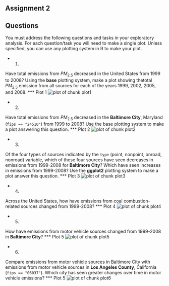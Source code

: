 Assignment 2
---------------

## Questions

You must address the following questions and tasks in your exploratory analysis. For each question/task you will need to make a single plot. Unless specified, you can use any plotting system in R to make your plot.

- 1.

Have total emissions from $PM_{2.5}$ decreased in the United States from 1999 to 2008? Using the **base** plotting system, make a plot showing thetotal $PM_{2.5}$ emission from all sources for each of the years 1999, 2002, 2005, and 2008.
*** Plot 1
![plot of chunk plot1](plot1.png) 


- 2.
Have total emissions from $PM_{2.5}$ decreased in the **Baltimore City**, Maryland (``fips == "24510"``) from 1999 to 2008? Use the base plotting system to make a plot answering this question.
*** Plot 2
![plot of chunk plot2](plot2.png) 


- 3.
Of the four types of sources indicated by the ``type`` (point, nonpoint, onroad, nonroad) variable, which of these four sources have seen decreases in emissions from 1999-2008 for **Baltimore City**? Which have seen increases in emissions from 1999-2008? Use the **ggplot2** plotting system to make a plot answer this question.
*** Plot 3
![plot of chunk plot3](plot3.png) 

- 4.
Across the United States, how have emissions from coal combustion-related sources changed from 1999-2008?
*** Plot 4
![plot of chunk plot4](plot4.png) 


- 5.
How have emissions from motor vehicle sources changed from 1999-2008 in **Baltimore City**?
*** Plot 5
![plot of chunk plot5](plot5.png) 


- 6.
Compare emissions from motor vehicle sources in Baltimore City with emissions from motor vehicle sources in **Los Angeles County**, California (``fips == "06037"``). Which city has seen greater changes over time in motor vehicle emissions?
*** Plot 5
![plot of chunk plot6](plot6.png) 



